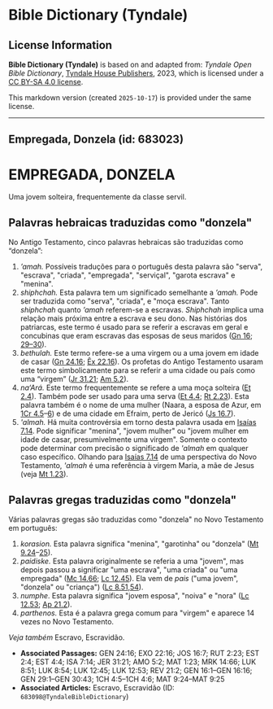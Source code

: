 # Bible Dictionary (Tyndale)

## License Information

**Bible Dictionary (Tyndale)** is based on and adapted from: _Tyndale Open Bible Dictionary_, [Tyndale House Publishers](https://tyndaleopenresources.com/), 2023, which is licensed under a [CC BY-SA 4.0 license](https://creativecommons.org/licenses/by-sa/4.0/legalcode.en).

This markdown version (created `2025-10-17`) is provided under the same license.



--------------------------------

## Empregada, Donzela (id: 683023)

EMPREGADA, DONZELA
==================

Uma jovem solteira, frequentemente da classe servil.

Palavras hebraicas traduzidas como "donzela"
--------------------------------------------

No Antigo Testamento, cinco palavras hebraicas são traduzidas como “donzela”:

1. *’amah.* Possíveis traduções para o português desta palavra são "serva", "escrava", "criada", "empregada", "serviçal", "garota escrava" e "menina".
2. *shiphchah.* Esta palavra tem um significado semelhante a *’amah.* Pode ser traduzida como "serva", "criada", e "moça escrava". Tanto *shiphchah* quanto *’amah* referem\-se a escravas. *Shiphchah* implica uma relação mais próxima entre a escrava e seu dono. Nas histórias dos patriarcas, este termo é usado para se referir a escravas em geral e concubinas que eram escravas das esposas de seus maridos ([Gn 16](https://ref.ly/Gen16:1-Gen16:16); [29–30](https://ref.ly/Gen29:1-Gen30:43)).
3. *bethulah.* Este termo refere\-se a uma virgem ou a uma jovem em idade de casar ([Gn 24\.16](https://ref.ly/Gen24:16); [Êx 22\.16](https://ref.ly/Exod22:16)). Os profetas do Antigo Testamento usaram este termo simbolicamente para se referir a uma cidade ou país como uma “virgem” ([Jr 31\.21](https://ref.ly/Jer31:21); [Am 5\.2](https://ref.ly/Amos5:2)).
4. *na‘Ará.* Este termo frequentemente se refere a uma moça solteira ([Et 2\.4](https://ref.ly/Esth2:4)). Também pode ser usado para uma serva ([Et 4\.4](https://ref.ly/Esth4:4); [Rt 2\.23](https://ref.ly/Ruth2:23)). Esta palavra também é o nome de uma mulher (Naara, a esposa de Azur, em [1Cr 4\.5](https://ref.ly/1Chr4:5-1Chr4:6)–[6](https://ref.ly/1Chr4:5-1Chr4:6)) e de uma cidade em Efraim, perto de Jericó ([Js 16\.7](https://ref.ly/Josh16:7)).
5. *'almah.* Há muita controvérsia em torno desta palavra usada em [Isaías 7\.14](https://ref.ly/Isa7:14). Pode significar "menina", "jovem mulher" ou "jovem mulher em idade de casar, presumivelmente uma virgem". Somente o contexto pode determinar com precisão o significado de *'almah* em qualquer caso específico. Olhando para [Isaías 7\.14](https://ref.ly/Isa7:14) de uma perspectiva do Novo Testamento, *'almah* é uma referência à virgem Maria, a mãe de Jesus (veja [Mt 1\.23](https://ref.ly/Matt1:23)).

Palavras gregas traduzidas como "donzela"
-----------------------------------------

Várias palavras gregas são traduzidas como "donzela" no Novo Testamento em português:

1. *korasion.* Esta palavra significa "menina", "garotinha" ou "donzela" ([Mt 9\.24](https://ref.ly/Matt9:24-Matt9:25)–[25](https://ref.ly/Matt9:24-Matt9:25)).
2. *paidiske.* Esta palavra originalmente se referia a uma "jovem", mas depois passou a significar "uma escrava", "uma criada" ou "uma empregada" ([Mc 14\.66](https://ref.ly/Mark14:66); [Lc 12\.45](https://ref.ly/Luke12:45)). Ela vem de *pais* ("uma jovem", "donzela" ou "criança") ([Lc 8\.51,54](https://ref.ly/Luke8:51,Luke8:54)).
3. *numphe*. Esta palavra significa "jovem esposa", "noiva" e "nora" ([Lc 12\.53](https://ref.ly/Luke12:53); [Ap 21\.2](https://ref.ly/Rev21:2)).
4. *parthenos.* Esta é a palavra grega comum para "virgem" e aparece 14 vezes no Novo Testamento.

*Veja também* Escravo, Escravidão.

* **Associated Passages:** GEN 24:16; EXO 22:16; JOS 16:7; RUT 2:23; EST 2:4; EST 4:4; ISA 7:14; JER 31:21; AMO 5:2; MAT 1:23; MRK 14:66; LUK 8:51; LUK 8:54; LUK 12:45; LUK 12:53; REV 21:2; GEN 16:1–GEN 16:16; GEN 29:1–GEN 30:43; 1CH 4:5–1CH 4:6; MAT 9:24–MAT 9:25
* **Associated Articles:** Escravo, Escravidão (ID: `683098@TyndaleBibleDictionary`)

